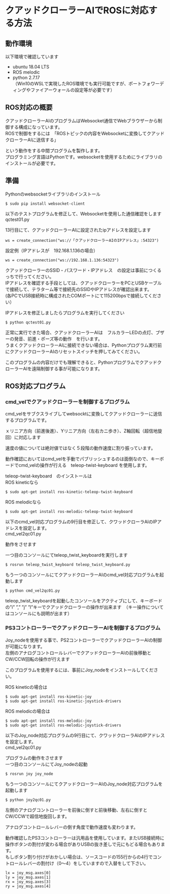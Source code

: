 # クアッドクローラーAIでROSに対応する方法                                                        
  
## 動作環境  
  
以下環境で確認しています  
 - ubuntu 18.04 LTS  
 - ROS melodic  
 - python 2.7.17  
（Win10のWSLで実現したROS環境でも実行可能ですが、ポートフォワーディングやファイアーウォールの設定等が必要です）  
  
## ROS対応の概要  
  
クアッドクローラーAIのプログラムはWebsocket通信でWebブラウザーから制御する構成になっています。  
ROSで制御をするには　「ROSトピックの内容をWebsocketに変換してクアッドクローラーAIに送信する」  
  
という動作をする中間プログラムを製作します。  
プログラミング言語はPythonです。websocketを使用するためにライブラリのインストールが必要です。  
  
## 準備  
  
Pythonのwebsocketライブラリのインストール  
  
```  
$ sudo pip install websocket-client  
```  
  
以下のテストプログラムを修正して、Websocketを使用した通信確認をします  
qctest01.py  
  
13行目にて、クアッドクローラーAIに設定されたipアドレスを設定します  
  
```  
ws = create_connection("ws://「クアッドクローラーAIのIPアドレス」:54323")  
```  
  
設定例（IPアドレスが　192.168.1.136の場合）  
  
```  
ws = create_connection("ws://192.168.1.136:54323")  
```  
  
クアッドクローラーのSSID・パスワード・IPアドレス　の設定は事前につくるっちで行ってください。  
IPアドレスを確認する手段としては、クアッドクローラーをPCとUSBケーブルで接続して、テラターム等で接続先のSSIDやIPアドレスが確認出来ます。  
(各PCでUSB接続時に構成されたCOMポートにて115200bpsで接続してください）  
  
IPアドレスを修正しましたらプログラムを実行してください  
  
```  
$ python qctest01.py  
```  
  
正常に実行できた場合、クアッドクローラーAIは　フルカラーLEDの点灯、ブザーの発音、前進・ポーズ等の動作　を行います。  
うまくクアッドクローラーAIに接続できない場合は、Pythonプログラム実行前にクアッドクローラーAIのリセットスイッチを押してみてください。  
  
このプログラムの内容だけでも理解できると、PythonプログラムでクアッドクローラーAIを遠隔制御する事が可能になります。  
  
## ROS対応プログラム  
  
### cmd_velでクアッドクローラーを制御するプログラム  
  
cmd_velをサブクスライブしてwebsocktに変換してクアッドクローラーに送信するプログラムです。  
  
ｘリニア方向（前進後進）、Yリニア方向（左右カニ歩き）、Z軸回転（超信地旋回）に対応します  
  
速度の値については絶対値ではなく５段階の動作速度に割り振っています。  
  
動作確認においてはcmd_velを手動でパブリッシュするのは面倒なので、キーボードでcmd_velの操作が行える　teleop-twist-keyboard を使用します。  
  
teleop-twist-keyboard　のインストールは  
ROS kineticなら  
  
```  
$ sudo apt-get install ros-kinetic-teleop-twist-keyboard  
```  
  
ROS melodicなら  
  
```  
$ sudo apt-get install ros-melodic-teleop-twist-keyboard  
```  
  
以下のcmd_vel対応プログラムの9行目を修正して、クワッドクローラAIのIPアドレスを設定します。  
cmd_vel2qc01.py  
  
動作をさせます  
  
一つ目のコンソールにてteleop_twist_keyboardを実行します  
  
```  
$ rosrun teleop_twist_keyboard teleop_twist_keyboard.py  
```  
  
もう一つのコンソールにてクアッドクローラーAIのcmd_vel対応プログラムを起動します  
  
```  
$ python cmd_vel2qc01.py  
```  
  
teleop_twist_keyboardを起動したコンソールをアクティブにして、キーボードの”i” ”,” ”j” ”l”キーでクアッドクローラーの操作が出来ます　（キー操作についてはコンソールにも説明が出ます）  
  
  
  
  
  
### PS3コントローラーでクアッドクローラーAIを制御するプログラム  
  
Joy_nodeを使用する事で、PS2コントローラーでクアッドクローラーAIの制御が可能になります。  
左側のアナログコントロールレバーでクアッドクローラーAIの前後移動とCW/CCW回転の操作が行えます  
  
このプログラムを使用するには、事前にJoy_nodeをインストールしてください。  
  
ROS kineticの場合は  
  
```  
$ sudo apt-get install ros-kinetic-joy  
$ sudo apt-get install ros-kinetic-joystick-drivers  
```  
  
ROS melodicの場合は  
  
```  
$ sudo apt-get install ros-melodic-joy  
$ sudo apt-get install ros-melodic-joystick-drivers  
```  
  
  
  
以下のJoy_node対応プログラムの9行目にて、クワッドクローラAIのIPアドレスを設定します。  
cmd_vel2qc01.py  
  
プログラムの動作をさせます  
一つ目のコンソールにてJoy_nodeの起動  
  
```  
$ rosrun joy joy_node  
```  
  
もう一つのコンソールにてクアッドクローラーAIのJoy_node対応プログラムを起動します  
  
```  
$ python joy2qc01.py  
```  
  
左側のアナログコントローラーを前後に倒すと前後移動、左右に倒すとCW/CCWで超信地旋回します。  
  
アナログコントロールレバーの倒す角度で動作速度も変わります。  
  
動作確認したPS3コントローラーは汎用品を使用しています。またUSB接続時に操作ボタンの割付が変わる場合がありUSBの抜き差しで元にもどる場合もあります。  
もしボタン割り付けがおかしい場合は、ソースコードの155行からの4行でコントロールレバーの割付け（0～4）をしていますので入替をして下さい。  
  
    lx = joy_msg.axes[0]  
    ly = joy_msg.axes[1]  
    rx = joy_msg.axes[3]  
    ry = joy_msg.axes[4]
